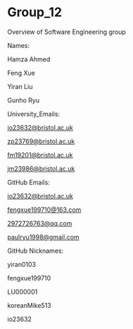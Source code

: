 # Group_12
Overview of Software Engineering group

Names:

Hamza Ahmed

Feng Xue

Yiran Liu

Gunho Ryu

University_Emails:

io23632@bristol.ac.uk

zp23769@bristol.ac.uk

fm19201@bristol.ac.uk

jm23986@bristol.ac.uk

GitHub Emails:

io23632@bristol.ac.uk

fengxue199710@163.com

2972726763@qq.com

paulryu1998@gmail.com

GitHub Nicknames:

yiran0103

fengxue199710

LU000001

koreanMike513

io23632

